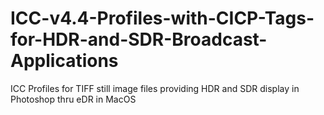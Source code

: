 # ICC-v4.4-Profiles-with-CICP-Tags-for-HDR-and-SDR-Broadcast-Applications
ICC Profiles for TIFF still image files providing HDR and SDR display in Photoshop thru eDR in MacOS
